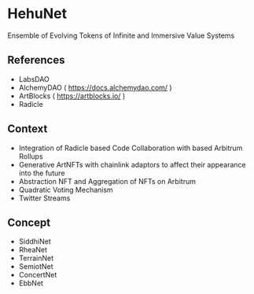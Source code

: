 # HehuNet
Ensemble of Evolving Tokens of Infinite and Immersive Value Systems

## References
- LabsDAO
- AlchemyDAO ( https://docs.alchemydao.com/ )
- ArtBlocks ( https://artblocks.io/ )
- Radicle

## Context
- Integration of Radicle based Code Collaboration with based Arbitrum Rollups
- Generative ArtNFTs with chainlink adaptors to affect their appearance into the future
- Abstraction NFT and Aggregation of NFTs on Arbitrum
- Quadratic Voting Mechanism
- Twitter Streams

## Concept
- SiddhiNet
- RheaNet
- TerrainNet
- SemiotNet
- ConcertNet
- EbbNet
